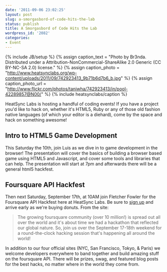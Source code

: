 ```yaml
---
date: '2011-09-06 23:02:25'
layout: post
slug: a-smorgasbord-of-code-hits-the-lab
status: publish
title: A Smorgasbord of Code Hits the Lab
wordpress_id: '2082'
categories:
- Event
---
```


{% include JB/setup %}
{% assign caption_text = "Photo by Br3nda.  Distributed under a Attribution-NonCommercial-ShareAlike 2.0 Generic (CC BY-NC-SA 2.0) license." %}
{% assign caption_photo = "http://www.heatsynclabs.org/wp-content/uploads/2011/09/742923413_9b71b6d7b6_b.jpg" %}
{% assign caption_photo_url = "http://www.flickr.com/photos/taniwha/742923413/in/pool-42289857@N00/" %}
{% include heatsynclabs/caption %}


HeatSync Labs is hosting a handful of coding events! If you have a project you'd like to hack on, whether it's HTML5, Ruby or any of those old fashion native languages (of which your editor is a diehard), come by the space and hack on something awesome!


## Intro to HTML5 Game Development


This Saturday the 10th, join Luis as we dive in to game development in the browser! The presentation will cover the basics of building a browser based game using HTML5 and Javascript, and cover some tools and libraries that can help. The presentation will start at 7pm and afterwards there will be a general html5 hackfest.


## Foursquare API Hackfest



Then next Saturday, September 17th, at 10AM join Fletcher Fowler for the Foursquare API Hackfest here at HeatSync Labs.  Be sure to [sign up](http://www.meetup.com/foursquare-API/Mesa-AZ/?a=socialmedia) and arrive early as we're buying donuts. From the site:



> The growing foursquare community (over 10 million!) is spread out all over the world and it's about time we had a hackathon that reflected our global nature. So, join us over the September 17-18th weekend for a round-the-clock hacking session that's happening all around the world!

In addition to our four official sites (NYC, San Francisco, Tokyo, & Paris) we welcome developers everywhere to band together and build amazing stuff on the foursquare API. There will be prizes, swag, and featured blog posts for the best hacks, no matter where in the world they come from.
